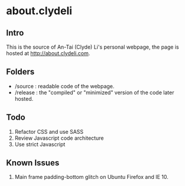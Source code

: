 about.clydeli
=============

Intro
---------------------

This is the source of An-Tai (Clyde) Li's personal webpage, the page is hosted at http://about.clydeli.com.


Folders
---------------------

+ /source : readable code of the webpage.
+ /release : the "compiled" or "minimized" version of the code later hosted.


Todo
---------------------

1. Refactor CSS and use SASS
2. Review Javascript code architecture
3. Use strict Javascript


Known Issues
---------------------

1. Main frame padding-bottom glitch on Ubuntu Firefox and IE 10.


